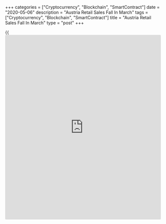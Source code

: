 +++
categories = ["Cryptocurrency", "Blockchain", "SmartContract"]
date = "2020-05-06"
description = "Austria Retail Sales Fall In March"
tags = ["Cryptocurrency", "Blockchain", "SmartContract"]
title = "Austria Retail Sales Fall In March"
type = "post"
+++

{{<iframe id="large-banner" src="https://www.bounty.group/#slide=16.0" width="100%" height="600" scrolling="no" style="border: 0px solid rgb(216, 221, 230); border-radius: 3px;">}}

Austria retail sales declined in March, due to Covid-19 pandemic,
figures from Statistics Austria showed on Wednesday.

Retail sales, excluding trade in motor vehicles and including petrol
stations, declined a price-adjusted 13.7 percent year-on-year in March.

In nominal [terms](https://www.fintechee.com/terms/), retail sales decreased 12.9 percent annually in March.

The sales dropped due to the government order to close companies as a
measure of Covid-19 pandemic. Sales in the food-sector were particularly
affected in March by, down 29.0 percent, the agency said.

On a monthly basis, retail sales fell a [calendar](https://www.fintechee.com/web-trader/) and seasonally adjusted
15.6 percent in March.

Sales of food, beverages and tobacco products grew 11.9 percent and
sales in non-foodstuffs decline the most by 29.0 percent.

In the first quarter, retail sales value fell 1.5 percent and sales
volume decreased 2.7 percent.

For comments and feedback [contact](https://www.playgroundfx.com/contact/): editorial@rtt[news](https://www.letsplayfx.com/blog/forex-news-website/).com

[Economic News][1]

 **What parts of the world are seeing the best (and worst) economic
performances lately? Click[here][2] to check out our [Econ Scorecard][2]
and find out! See up-to-the-moment [ranking](https://www.playgroundfx.com/blog/crypto-exchange-ranking/)s for the best and worst
performers in [GDP][3], [unemployment rate][4], [inflation][5] and much
more.**

   1. www.rtt[news](https://www.letsplayfx.com/blog/forex-news-website/).com/Content/EconomicNews.aspx
   2. www.rtt[news](https://www.letsplayfx.com/blog/forex-news-website/).com/economic-scorecard/world-rank/unemployment-rate/highest-performance.aspx
   3. www.rtt[news](https://www.letsplayfx.com/blog/forex-news-website/).com/economic-scorecard/world-rank/GDP/highest-performance.aspx
   4. www.rtt[news](https://www.letsplayfx.com/blog/forex-news-website/).com/economic-scorecard/world-rank/unemployment-rate/lowest-performance.aspx
   5. www.rtt[news](https://www.letsplayfx.com/blog/forex-news-website/).com/economic-scorecard/world-rank/CPI/highest-performance.aspx